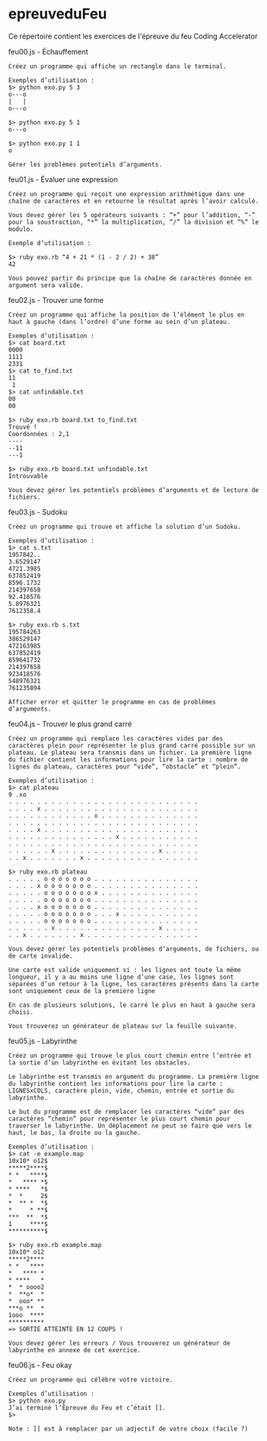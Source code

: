 # epreuveduFeu
Ce répertoire contient les exercices de l'épreuve du feu Coding Accelerator

feu00.js - Échauffement
    
    Créez un programme qui affiche un rectangle dans le terminal.
    
    Exemples d’utilisation :
    $> python exo.py 5 3
    o---o
    |   |
    o---o
    
    $> python exo.py 5 1
    o---o
    
    $> python exo.py 1 1
    o
    
    Gérer les problèmes potentiels d’arguments.


feu01.js - Évaluer une expression

    Créez un programme qui reçoit une expression arithmétique dans une chaîne de caractères et en retourne le résultat après l’avoir calculé.
    
    Vous devez gérer les 5 opérateurs suivants : “+” pour l’addition, “-” pour la soustraction, “*” la multiplication, “/” la division et “%” le modulo.
    
    Exemple d’utilisation :
    
    $> ruby exo.rb “4 + 21 * (1 - 2 / 2) + 38”
    42
    
    Vous pouvez partir du principe que la chaîne de caractères donnée en argument sera valide.


feu02.js - Trouver une forme
    
    Créez un programme qui affiche la position de l’élément le plus en haut à gauche (dans l’ordre) d’une forme au sein d’un plateau.
    
    Exemples d’utilisation :
    $> cat board.txt
    0000
    1111
    2331
    $> cat to_find.txt
    11
     1
    $> cat unfindable.txt
    00
    00
    
    $> ruby exo.rb board.txt to_find.txt
    Trouvé !
    Coordonnées : 2,1
    ----
    --11
    ---1
    
    $> ruby exo.rb board.txt unfindable.txt
    Introuvable
    
    Vous devez gérer les potentiels problèmes d’arguments et de lecture de fichiers.


feu03.js - Sudoku

    Créez un programme qui trouve et affiche la solution d’un Sudoku.
    
    Exemples d’utilisation :
    $> cat s.txt
    1957842..
    3.6529147
    4721.3985
    637852419
    8596.1732
    214397658
    92.418576
    5.8976321
    7612358.4
    
    $> ruby exo.rb s.txt
    195784263
    386529147
    472163985
    637852419
    859641732
    214397658
    923418576
    548976321
    761235894
    
    Afficher error et quitter le programme en cas de problèmes d’arguments.


feu04.js - Trouver le plus grand carré
    
    Créez un programme qui remplace les caractères vides par des caractères plein pour représenter le plus grand carré possible sur un plateau. Le plateau sera transmis dans un fichier. La première ligne du fichier contient les informations pour lire la carte : nombre de lignes du plateau, caractères pour “vide”, “obstacle” et “plein”.
    
    Exemples d’utilisation :
    $> cat plateau
    9 .xo
    . . . . . . . . . . . . . . . . . . . . . . . . . . .
    . . . . x . . . . . . . . . . . . . . . . . . . . . .
    . . . . . . . . . . . . x . . . . . . . . . . . . . .
    . . . . . . . . . . . . . . . . . . . . . . . . . . .
    . . . . x . . . . . . . . . . . . . . . . . . . . . .
    . . . . . . . . . . . . . . . x . . . . . . . . . . .
    . . . . . . . . . . . . . . . . . . . . . . . . . . .
    . . . . . . x . . . . . . . . . . . . . . x . . . . .
    . . x . . . . . . . x . . . . . . . . . . . . . . . .
    
    $> ruby exo.rb plateau
    . . . . . o o o o o o o . . . . . . . . . . . . . . . 
    . . . . x o o o o o o o . . . . . . . . . . . . . . . 
    . . . . . o o o o o o o x . . . . . . . . . . . . . . 
    . . . . . o o o o o o o . . . . . . . . . . . . . . . 
    . . . . x o o o o o o o . . . . . . . . . . . . . . . 
    . . . . . o o o o o o o . . . x . . . . . . . . . . . 
    . . . . . o o o o o o o . . . . . . . . . . . . . . . 
    . . . . . . x . . . . . . . . . . . . . . x . . . . . 
    . . x . . . . . . . x . . . . . . . . . . . . . . . . 
    
    Vous devez gérer les potentiels problèmes d’arguments, de fichiers, ou de carte invalide.
    
    Une carte est valide uniquement si : les lignes ont toute la même longueur, il y a au moins une ligne d’une case, les lignes sont séparées d’un retour à la ligne, les caractères présents dans la carte sont uniquement ceux de la première ligne
    
    En cas de plusieurs solutions, le carré le plus en haut à gauche sera choisi.
    
    Vous trouverez un générateur de plateau sur la feuille suivante.

feu05.js - Labyrinthe
    
    Créez un programme qui trouve le plus court chemin entre l’entrée et la sortie d’un labyrinthe en évitant les obstacles.
    
    Le labyrinthe est transmis en argument du programme. La première ligne du labyrinthe contient les informations pour lire la carte : LIGNESxCOLS, caractère plein, vide, chemin, entrée et sortie du labyrinthe. 
    
    Le but du programme est de remplacer les caractères “vide” par des caractères “chemin” pour représenter le plus court chemin pour traverser le labyrinthe. Un déplacement ne peut se faire que vers le haut, le bas, la droite ou la gauche.
    
    Exemples d’utilisation :
    $> cat -e example.map
    10x10* o12$
    *****2****$
    * *   ****$
    *   **** *$
    * ****   *$
    *  *     2$
    *  ** *  *$
    *     * **$
    ***  **  *$
    1     ****$
    **********$
    
    $> ruby exo.rb example.map
    10x10* o12
    *****2****
    * *   **** 
    *   **** *
    * ****   * 
    *  * oooo2
    *  **o*  *
    *  ooo* **
    ***o **  *
    1ooo  ****
    **********
    => SORTIE ATTEINTE EN 12 COUPS !
    
    Vous devez gérer les erreurs / Vous trouverez un générateur de labyrinthe en annexe de cet exercice.


feu06.js - Feu okay

    Créez un programme qui célèbre votre victoire.
    
    Exemples d’utilisation :
    $> python exo.py
    J’ai terminé l’Épreuve du Feu et c’était [].
    $>
    
    Note : [] est à remplacer par un adjectif de votre choix (facile ?)
